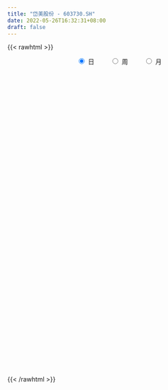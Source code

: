 ```yaml
---
title: "岱美股份 - 603730.SH"
date: 2022-05-26T16:32:31+08:00
draft: false
---
```

{{< rawhtml >}}
    <div style="text-align: center">
        <label style="padding: 1rem;"><input style="margin-right: .5rem" type="radio" name="period" value="D" checked onclick="period_change(this)">日</label>
        <label style="padding: 1rem;"><input style="margin-right: .5rem" type="radio" name="period" value="W" onclick="period_change(this)">周</label>
        <label style="padding: 1rem;"><input style="margin-right: .5rem" type="radio" name="period" value="M" onclick="period_change(this)">月</label>
    </div>
    <div id="chart" style="height: 700px;"></div> 
    <script type="text/javascript">
        const D_v = [20649.55,13741.0,15406.75,29782.07,16471.15,14856.71,14008.1,17636.53,13586.45,19665.13,19190.02,13694.12,17435.65,16746.1,29366.28,16039.18,13750.72,9875.68,13421.08,11580.15,14751.0,14922.79,9342.19,8389.12,6685.88,28615.04,12653.85,12761.39,11563.5,8890.41,11896.96,12922.62,16684.94,14729.56,13431.05,9626.86,18360.66,10859.62,8269.51,10851.94,10050.37,8032.38,11963.06,10557.48,10963.94,7274.11,7490.65,15919.87,18256.28,12719.63,12769.59,12099.06,11113.43,11848.21,13186.56,20905.8,13760.92,11383.64,15135.68,12249.92,6847.37,7517.14,12906.88,8547.52,5844.25,8314.05,8033.25,5727.46,8050.19,8302.81,4501.61,5670.72,8661.0,24787.62,65553.22,37348.78,37221.49,26299.04,18191.49,12608.05,14232.32,13732.29,26328.01,15663.54,18706.87,21011.32,17960.89,19487.2,12767.58,10042.27,8468.19,9345.07,11155.0,8212.51,11465.46,10552.28,16455.83,15929.39,15803.61,30673.69,58096.27,39262.91,33310.02,28343.5,26642.88,16735.25,13695.74,46359.4,28434.75,17539.33,17591.24,20718.99,51838.15,35841.94,21705.39,33507.42,33574.82,29564.5,22513.12,23931.05,42945.1,54973.22,109161.05,91854.38,89580.76,61945.66,69641.31,52893.36,36868.54,33260.3,33756.87,27633.72,22434.59,39911.58,35890.35,24861.06,26616.18,21252.04,42204.35,37219.56,42714.36,34355.47,35572.5,31342.37,36977.87,18422.71,21385.19,20701.18,23001.82,19370.95,31378.08,21104.67,21419.31,18932.62,17126.65,33752.91,19028.81,22627.49,23371.58,17239.96,13232.59,19823.38,10082.89,16031.43,15198.32,19367.8,16691.22,21757.24,58030.27,58152.44,26506.25,18585.21,15962.87,20978.26,12830.31,16085.25,12951.75,28286.9,41215.72,23053.38,14030.63,15187.0,9839.36,15527.84,8146.71,13147.02,9956.19,13634.55,10858.56,16204.94,10926.81,16096.53,12305.0,7040.45,12204.57,13731.65,16195.69,13577.88,23386.31,30117.31,26862.75,15674.0,22803.8,21781.75,15041.44,18128.0,13193.06,15838.62,14155.49,9007.62,12003.0,11097.25,10559.06,11534.0,9320.25,13823.91,14943.63,22162.63,22516.06,26207.62,34702.03,23942.87,17525.65,34115.74,53571.31,92444.35,49928.05,31286.63,25899.31,32092.63,46260.29,64565.77,45815.65,43084.62,67522.4,32891.01,21553.84,33054.11,43182.98,20045.98,25699.98,19190.13,29565.31,19727.95,25046.0,32765.0,37188.29,69367.32,30197.75,16227.64]
const D_histogram = [0.0,-0.0135101994,-0.0177355215,0.0361639637,0.0350144914,0.0368666375,0.0454287073,0.0661509429,0.0897542798,0.1462430226,0.1690141643,0.1945935323,0.1991270729,0.1965873348,0.1870975681,0.180980814,0.164761001,0.1477889454,0.1462145003,0.125322313,0.0854735876,0.0203211565,-0.0286041164,-0.0423924003,-0.0582269636,-0.1056519656,-0.1273925084,-0.157131567,-0.1682688294,-0.1814575565,-0.2229069208,-0.2430125424,-0.2200527029,-0.2282382122,-0.2198960087,-0.2317631582,-0.218132563,-0.2295811503,-0.2179730458,-0.1607545099,-0.1228918784,-0.1033331158,-0.1234782444,-0.1231373421,-0.1045879951,-0.0785508412,-0.0458154691,-0.0526130613,-0.0856274228,-0.1242136448,-0.1697299293,-0.1912898894,-0.1720175802,-0.150744978,-0.0951668358,0.0079347094,0.0939186833,0.1695576265,0.2075575116,0.1971646997,0.1929117812,0.1756978964,0.1591585547,0.1416317386,0.1145093204,0.0512627215,0.0011198477,-0.0337166088,-0.0468454415,-0.0315334649,-0.0144423872,0.0003480645,-0.0228174964,0.0667866792,0.1909526663,0.2251761527,0.2753848152,0.2838515729,0.2657026936,0.2375992191,0.2048262676,0.1614432773,0.0871511242,0.0405776004,-0.0009515097,-0.0786211672,-0.1478888355,-0.1530389147,-0.1512059107,-0.1287930898,-0.120527852,-0.1155450257,-0.0973011694,-0.0880727531,-0.1045615488,-0.1220268221,-0.1070016183,-0.0893865498,-0.0849077713,0.0268061436,0.1493996855,0.2107803414,0.2562611019,0.2894460452,0.264661645,0.229128094,0.173519619,0.2029364915,0.2166324432,0.1956505772,0.1523109503,0.0987972294,0.0255322664,-0.0595207986,-0.1129065968,-0.0693595671,-0.0303611285,0.0076402375,0.0245000273,0.038018031,0.0722587166,0.1424172211,0.2374676626,0.4179007933,0.5686869193,0.576818472,0.5084740089,0.4150413279,0.3462118385,0.284773219,0.1450230422,0.0231727008,-0.0587874073,-0.0755767255,-0.0842892386,-0.0809087637,-0.0935539765,-0.1306839078,-0.1470927571,-0.0995408227,-0.0581995735,0.0065705358,-0.0163023099,-0.0750029273,-0.1516352145,-0.23067669,-0.3027298946,-0.3493432631,-0.289341462,-0.2754058223,-0.1940817114,-0.138158269,-0.0982194755,-0.0867619384,-0.063564474,-0.1215100233,-0.1357406348,-0.1291743174,-0.205987363,-0.257174511,-0.2883921985,-0.2416201411,-0.223171633,-0.2165524586,-0.2248592222,-0.2530605002,-0.217009474,-0.2097283178,-0.1087023242,-0.1594599549,-0.2072400615,-0.2010372582,-0.2221309268,-0.2414906796,-0.2716000807,-0.2979534407,-0.2720287561,-0.2715121098,-0.2429329705,-0.2398289349,-0.2510319473,-0.249621255,-0.2072625417,-0.1531118789,-0.1119288907,-0.0782248549,-0.0297371834,-0.02614975,0.0180897023,0.0292891731,0.0708182805,0.1143409202,0.1265766307,0.1406085724,0.1208869423,0.0782148355,0.0136438397,-0.0593846043,-0.1267304486,-0.0577836439,-0.0032585245,-0.0008286361,-0.0452164056,-0.0437665016,0.0017535537,0.0214515618,0.033455966,0.0309981517,0.0322974235,0.0243226622,0.0160031436,0.0033999499,-0.0118734139,0.0198705761,0.0289588166,0.0328770984,0.0332746138,0.0026507543,-0.0279484444,-0.089411434,-0.1176538705,-0.1418327582,-0.1331559808,-0.108504507,-0.0282984757,-0.017605691,0.0006894387,-0.0046526569,-0.0104795754,-0.0718023974,-0.1287927889,-0.0840601258,-0.0453695167,0.0258998291,0.0959248622,0.1593659942,0.1760627732,0.2138768497,0.2656479773,0.2896625354,0.3281840931,0.3270822774,0.3476826425,0.3436371014,0.3356981954,0.3249700502,0.330822501,0.3019723537,0.2547481129,0.2100276527]
const D_fast = [0.0,-0.0168877493,-0.0255469517,0.0373935244,0.044997675,0.0560664804,0.0759857271,0.1132456984,0.1592876052,0.2523371037,0.3173617865,0.3915895376,0.4459048464,0.4925119419,0.5297965673,0.5689250167,0.593895454,0.6138706347,0.6488498147,0.6592882057,0.6408078772,0.5807357351,0.5246594332,0.5002730492,0.4698817449,0.3960437516,0.3424550817,0.2734331313,0.2202286616,0.1616755453,0.0644994508,-0.0163593064,-0.0484126426,-0.113657705,-0.1602895036,-0.2300974427,-0.2709999882,-0.339843863,-0.3827290201,-0.3656991116,-0.3585594498,-0.364833966,-0.4158486558,-0.446292089,-0.4538897408,-0.4474902972,-0.4262087924,-0.4461596499,-0.5005808671,-0.5702205003,-0.6581692671,-0.7275516995,-0.7512837854,-0.7676974277,-0.7359109945,-0.6308257719,-0.5213621272,-0.4033337773,-0.3134445143,-0.2745461514,-0.2305711245,-0.2038605352,-0.1806102382,-0.1627291197,-0.1612242078,-0.2116551263,-0.2615180382,-0.3047836469,-0.32962384,-0.3221952296,-0.3087147487,-0.2938372808,-0.3227072159,-0.2164063705,-0.0445022168,0.0460153078,0.165070174,0.2444998251,0.2927766192,0.3240729494,0.3425065648,0.3394843938,0.2869800217,0.250550898,0.2087839106,0.1114589613,0.0052190841,-0.0381907238,-0.0741591975,-0.083944649,-0.1058113743,-0.1297148043,-0.1357962404,-0.1485860123,-0.1912151953,-0.2391871741,-0.2509123748,-0.2556439438,-0.2723921081,-0.1539766573,0.0059668059,0.1200425472,0.2295885832,0.3351350378,0.3765160489,0.3982645213,0.3860359511,0.4661869465,0.534041009,0.5619717872,0.556709898,0.5278954844,0.461013588,0.3610803234,0.2794678759,0.3056750139,0.3370831703,0.3769945958,0.3999793924,0.4230019038,0.4753072685,0.5810700783,0.7354874355,1.0203957645,1.3133536204,1.465689791,1.5244638302,1.5347914811,1.5525149514,1.5622696366,1.4587752204,1.3427180541,1.2460610942,1.2103775946,1.1805927719,1.1637460559,1.127712349,1.0579114407,1.0047294021,1.0273961309,1.0541874866,1.1206002299,1.0936518068,1.0162004575,0.9016593667,0.7649487188,0.6172130405,0.4832638562,0.4709302918,0.416014476,0.4488181589,0.4702020341,0.4855859587,0.4753530112,0.4826593571,0.394336302,0.3461705318,0.3204432699,0.1921333836,0.0766526078,-0.0266631294,-0.0402961072,-0.0776405074,-0.1251594476,-0.1896810168,-0.2811474198,-0.2993487621,-0.3444996854,-0.2706492728,-0.3612718922,-0.4608620141,-0.5049185254,-0.5815449258,-0.6612773485,-0.7592867697,-0.8601284899,-0.9022109944,-0.9695723754,-1.0017264788,-1.0585796769,-1.1325406762,-1.1935352976,-1.2029922198,-1.1871195267,-1.1739187611,-1.159770939,-1.1187175634,-1.1216675675,-1.0729056896,-1.0543839256,-0.9951502481,-0.9230423783,-0.8791625101,-0.8299784253,-0.8194783198,-0.8425967178,-0.9037567537,-0.9916313487,-1.0906598052,-1.0361589115,-0.9824484231,-0.9802256938,-1.0359175647,-1.0454092861,-0.9994508424,-0.9743899438,-0.9540215481,-0.9487298245,-0.9393561968,-0.9412502926,-0.9455690252,-0.9573222315,-0.9755639488,-0.9388523148,-0.9225243701,-0.9103868137,-0.9016706449,-0.9316318158,-0.9692181256,-1.0530339737,-1.1106898778,-1.1703269551,-1.1949391728,-1.1974138258,-1.1242824134,-1.1179910514,-1.0995235621,-1.1060288219,-1.1144756343,-1.1937490556,-1.2829376443,-1.2592200128,-1.2318717827,-1.1541274796,-1.060121231,-0.9568386005,-0.8961261282,-0.8048428393,-0.6866597174,-0.5902295254,-0.4696619444,-0.3889931908,-0.2814721651,-0.1996084308,-0.1236227879,-0.0531084206,0.0354496555,0.0820925965,0.098555384,0.106341837]
const D_slow = [0.0,-0.0033775499,-0.0078114302,0.0012295607,0.0099831836,0.0191998429,0.0305570198,0.0470947555,0.0695333254,0.1060940811,0.1483476222,0.1969960052,0.2467777735,0.2959246072,0.3426989992,0.3879442027,0.4291344529,0.4660816893,0.5026353144,0.5339658926,0.5553342895,0.5604145787,0.5532635496,0.5426654495,0.5281087086,0.5016957172,0.4698475901,0.4305646983,0.388497491,0.3431331018,0.2874063716,0.226653236,0.1716400603,0.1145805072,0.0596065051,0.0016657155,-0.0528674252,-0.1102627128,-0.1647559743,-0.2049446017,-0.2356675713,-0.2615008503,-0.2923704114,-0.3231547469,-0.3493017457,-0.368939456,-0.3803933233,-0.3935465886,-0.4149534443,-0.4460068555,-0.4884393378,-0.5362618102,-0.5792662052,-0.6169524497,-0.6407441586,-0.6387604813,-0.6152808105,-0.5728914038,-0.5210020259,-0.471710851,-0.4234829057,-0.3795584316,-0.3397687929,-0.3043608583,-0.2757335282,-0.2629178478,-0.2626378859,-0.2710670381,-0.2827783985,-0.2906617647,-0.2942723615,-0.2941853454,-0.2998897195,-0.2831930497,-0.2354548831,-0.1791608449,-0.1103146411,-0.0393517479,0.0270739255,0.0864737303,0.1376802972,0.1780411165,0.1998288976,0.2099732977,0.2097354202,0.1900801285,0.1531079196,0.1148481909,0.0770467132,0.0448484408,0.0147164778,-0.0141697786,-0.038495071,-0.0605132593,-0.0866536465,-0.117160352,-0.1439107565,-0.166257394,-0.1874843368,-0.1807828009,-0.1434328795,-0.0907377942,-0.0266725187,0.0456889926,0.1118544038,0.1691364273,0.2125163321,0.263250455,0.3174085658,0.3663212101,0.4043989476,0.429098255,0.4354813216,0.420601122,0.3923744728,0.375034581,0.3674442989,0.3693543582,0.3754793651,0.3849838728,0.403048552,0.4386528572,0.4980197729,0.6024949712,0.744666701,0.888871319,1.0159898213,1.1197501532,1.2063031129,1.2774964176,1.3137521782,1.3195453534,1.3048485015,1.2859543201,1.2648820105,1.2446548196,1.2212663255,1.1885953485,1.1518221592,1.1269369536,1.1123870602,1.1140296941,1.1099541167,1.0912033848,1.0532945812,0.9956254087,0.9199429351,0.8326071193,0.7602717538,0.6914202982,0.6428998704,0.6083603031,0.5838054342,0.5621149496,0.5462238311,0.5158463253,0.4819111666,0.4496175873,0.3981207465,0.3338271188,0.2617290692,0.2013240339,0.1455311256,0.091393011,0.0351782054,-0.0280869196,-0.0823392881,-0.1347713676,-0.1619469486,-0.2018119373,-0.2536219527,-0.3038812672,-0.3594139989,-0.4197866689,-0.487686689,-0.5621750492,-0.6301822382,-0.6980602657,-0.7587935083,-0.818750742,-0.8815087289,-0.9439140426,-0.995729678,-1.0340076478,-1.0619898704,-1.0815460842,-1.08898038,-1.0955178175,-1.0909953919,-1.0836730987,-1.0659685286,-1.0373832985,-1.0057391408,-0.9705869977,-0.9403652621,-0.9208115533,-0.9174005933,-0.9322467444,-0.9639293566,-0.9783752675,-0.9791898987,-0.9793970577,-0.9907011591,-1.0016427845,-1.0012043961,-0.9958415056,-0.9874775141,-0.9797279762,-0.9716536203,-0.9655729548,-0.9615721689,-0.9607221814,-0.9636905349,-0.9587228908,-0.9514831867,-0.9432639121,-0.9349452586,-0.9342825701,-0.9412696812,-0.9636225397,-0.9930360073,-1.0284941969,-1.0617831921,-1.0889093188,-1.0959839377,-1.1003853605,-1.1002130008,-1.101376165,-1.1039960589,-1.1219466582,-1.1541448554,-1.1751598869,-1.1865022661,-1.1800273088,-1.1560460932,-1.1162045947,-1.0721889014,-1.018719689,-0.9523076947,-0.8798920608,-0.7978460375,-0.7160754682,-0.6291548076,-0.5432455322,-0.4593209833,-0.3780784708,-0.2953728455,-0.2198797571,-0.1561927289,-0.1036858157]
const D_data = [['2021-05-17', 17.117, 17.6109, 17.0542, 17.9167],['2021-05-18', 17.6894, 17.3992, 17.1797, 17.6894],['2021-05-19', 17.2973, 17.4541, 17.2581, 17.9089],['2021-05-20', 17.4384, 18.3245, 17.2973, 18.4499],['2021-05-21', 18.301, 17.807, 17.7678, 18.5597],['2021-05-24', 17.8775, 17.8775, 17.5639, 17.9638],['2021-05-25', 17.7834, 18.0265, 17.7442, 18.1441],['2021-05-26', 18.0265, 18.3088, 17.9167, 18.4891],['2021-05-27', 18.3794, 18.5362, 18.1206, 18.7087],['2021-05-28', 18.5675, 19.2732, 18.5675, 19.3124],['2021-05-31', 19.2889, 19.2105, 19.0302, 19.5242],['2021-06-01', 19.3046, 19.5477, 19.2419, 19.7594],['2021-06-02', 19.5163, 19.5555, 19.2105, 19.8143],['2021-06-03', 19.54, 19.67, 19.42, 20.31],['2021-06-04', 19.5, 19.75, 19.16, 19.99],['2021-06-07', 19.83, 19.95, 19.48, 20.08],['2021-06-08', 19.95, 19.96, 19.52, 20.38],['2021-06-09', 19.97, 20.05, 19.8, 20.1],['2021-06-10', 20.1, 20.38, 19.9, 20.45],['2021-06-11', 20.64, 20.26, 20.21, 20.64],['2021-06-15', 20.26, 20.02, 19.82, 20.44],['2021-06-16', 20.0, 19.54, 19.36, 20.05],['2021-06-17', 19.54, 19.51, 19.3, 19.64],['2021-06-18', 19.55, 19.83, 19.32, 19.89],['2021-06-21', 19.65, 19.76, 19.61, 19.99],['2021-06-22', 19.63, 19.2, 18.91, 20.08],['2021-06-23', 19.51, 19.31, 18.96, 19.56],['2021-06-24', 19.59, 19.02, 19.0, 19.7],['2021-06-25', 18.98, 19.07, 18.66, 19.15],['2021-06-28', 18.8, 18.89, 18.7, 19.1],['2021-06-29', 19.13, 18.27, 18.2, 19.13],['2021-06-30', 18.35, 18.22, 17.71, 18.35],['2021-07-01', 18.5, 18.61, 17.9, 18.93],['2021-07-02', 18.61, 18.1, 18.1, 18.64],['2021-07-05', 18.68, 18.14, 17.7, 18.68],['2021-07-06', 17.96, 17.7, 17.6, 18.1],['2021-07-07', 17.58, 17.84, 17.44, 18.0],['2021-07-08', 17.55, 17.34, 17.31, 17.85],['2021-07-09', 17.34, 17.43, 16.91, 17.61],['2021-07-12', 17.47, 18.01, 17.47, 18.08],['2021-07-13', 18.0, 17.88, 17.54, 18.0],['2021-07-14', 17.88, 17.68, 17.65, 18.05],['2021-07-15', 17.79, 17.05, 16.9, 17.79],['2021-07-16', 17.0, 17.11, 17.0, 17.51],['2021-07-19', 17.09, 17.25, 17.01, 17.34],['2021-07-20', 17.35, 17.34, 17.08, 17.6],['2021-07-21', 17.78, 17.48, 17.21, 17.78],['2021-07-22', 17.5, 16.96, 16.81, 17.5],['2021-07-23', 16.96, 16.41, 16.25, 17.09],['2021-07-26', 16.1, 16.0, 15.68, 16.32],['2021-07-27', 16.0, 15.5, 15.5, 16.26],['2021-07-28', 15.5, 15.4, 14.9, 15.69],['2021-07-29', 15.5, 15.68, 15.5, 15.9],['2021-07-30', 15.52, 15.6, 15.22, 15.67],['2021-08-02', 15.6, 16.05, 15.6, 16.19],['2021-08-03', 16.28, 16.95, 16.15, 17.26],['2021-08-04', 16.96, 17.2, 16.72, 17.25],['2021-08-05', 17.15, 17.53, 16.85, 17.6],['2021-08-06', 17.59, 17.44, 17.21, 17.78],['2021-08-09', 17.44, 17.0, 16.9, 17.48],['2021-08-10', 16.92, 17.13, 16.76, 17.3],['2021-08-11', 17.29, 17.0, 16.9, 17.31],['2021-08-12', 17.1, 17.0, 16.75, 17.18],['2021-08-13', 17.0, 16.97, 16.72, 17.14],['2021-08-16', 16.99, 16.79, 16.74, 17.15],['2021-08-17', 16.87, 16.12, 16.03, 16.89],['2021-08-18', 16.5, 15.96, 15.86, 16.5],['2021-08-19', 15.89, 15.87, 15.78, 16.2],['2021-08-20', 15.96, 15.94, 15.61, 16.18],['2021-08-23', 15.99, 16.23, 15.98, 16.49],['2021-08-24', 16.25, 16.28, 16.18, 16.53],['2021-08-25', 16.28, 16.29, 16.06, 16.4],['2021-08-26', 16.42, 15.74, 15.68, 16.42],['2021-08-27', 15.7, 17.31, 15.7, 17.31],['2021-08-30', 17.31, 18.39, 16.88, 18.77],['2021-08-31', 18.18, 17.83, 17.61, 18.24],['2021-09-01', 17.88, 18.44, 17.4, 18.55],['2021-09-02', 18.62, 18.29, 18.03, 18.63],['2021-09-03', 18.3, 18.15, 17.58, 18.3],['2021-09-06', 18.15, 18.11, 17.82, 18.36],['2021-09-07', 18.24, 18.08, 17.86, 18.26],['2021-09-08', 18.08, 17.91, 17.78, 18.08],['2021-09-09', 17.9, 17.33, 17.11, 17.97],['2021-09-10', 17.33, 17.43, 17.13, 17.48],['2021-09-13', 17.43, 17.3, 16.89, 17.5],['2021-09-14', 17.4, 16.52, 16.52, 17.4],['2021-09-15', 16.52, 16.16, 16.1, 16.66],['2021-09-16', 16.24, 16.66, 16.13, 16.96],['2021-09-17', 16.66, 16.63, 16.21, 16.85],['2021-09-22', 16.62, 16.85, 16.25, 16.9],['2021-09-23', 16.74, 16.66, 16.55, 16.89],['2021-09-24', 16.7, 16.56, 16.54, 17.07],['2021-09-27', 16.6, 16.7, 16.42, 16.94],['2021-09-28', 16.7, 16.58, 16.45, 16.84],['2021-09-29', 16.52, 16.15, 16.09, 16.58],['2021-09-30', 16.15, 15.94, 15.81, 16.32],['2021-10-08', 16.08, 16.23, 15.95, 16.38],['2021-10-11', 16.1, 16.25, 16.1, 16.68],['2021-10-12', 16.19, 16.05, 15.9, 16.5],['2021-10-13', 16.32, 17.66, 16.0, 17.66],['2021-10-14', 18.0, 18.48, 17.68, 18.78],['2021-10-15', 18.3, 18.34, 17.74, 18.75],['2021-10-18', 18.34, 18.61, 18.3, 18.85],['2021-10-19', 18.77, 18.89, 18.35, 18.93],['2021-10-20', 18.69, 18.42, 18.18, 18.78],['2021-10-21', 18.69, 18.34, 18.11, 18.69],['2021-10-22', 18.25, 18.03, 17.93, 18.59],['2021-10-25', 18.23, 19.21, 17.95, 19.36],['2021-10-26', 19.4, 19.34, 18.82, 19.92],['2021-10-27', 19.43, 19.1, 18.76, 19.44],['2021-10-28', 18.88, 18.84, 18.59, 19.15],['2021-10-29', 18.73, 18.61, 18.33, 18.94],['2021-11-01', 18.28, 18.13, 17.84, 18.98],['2021-11-02', 17.96, 17.6, 17.4, 18.58],['2021-11-03', 17.5, 17.61, 17.15, 17.99],['2021-11-04', 17.7, 18.78, 17.62, 18.78],['2021-11-05', 18.86, 18.96, 18.51, 19.36],['2021-11-08', 19.15, 19.2, 18.58, 19.41],['2021-11-09', 19.26, 19.15, 18.76, 19.44],['2021-11-10', 19.0, 19.27, 18.81, 19.4],['2021-11-11', 19.5, 19.76, 19.0, 20.24],['2021-11-12', 19.7, 20.64, 19.41, 21.1],['2021-11-15', 22.7, 21.62, 21.01, 22.7],['2021-11-16', 21.45, 23.78, 20.41, 23.78],['2021-11-17', 25.0, 24.8, 23.83, 26.16],['2021-11-18', 23.86, 24.02, 23.08, 24.34],['2021-11-19', 23.5, 23.47, 22.48, 23.93],['2021-11-22', 23.13, 23.24, 22.49, 23.83],['2021-11-23', 23.01, 23.58, 22.88, 23.59],['2021-11-24', 23.39, 23.75, 23.05, 24.07],['2021-11-25', 23.85, 22.58, 22.15, 23.85],['2021-11-26', 22.3, 22.35, 21.67, 22.8],['2021-11-29', 21.47, 22.47, 21.47, 22.49],['2021-11-30', 22.7, 23.15, 22.53, 24.02],['2021-12-01', 23.15, 23.3, 22.3, 24.1],['2021-12-02', 23.1, 23.55, 23.01, 23.86],['2021-12-03', 23.24, 23.43, 22.75, 23.73],['2021-12-06', 23.4, 23.07, 22.82, 23.86],['2021-12-07', 23.07, 23.24, 22.5, 24.19],['2021-12-08', 22.8, 24.19, 22.76, 24.19],['2021-12-09', 24.24, 24.45, 23.39, 24.8],['2021-12-10', 24.26, 25.17, 23.96, 25.3],['2021-12-13', 24.85, 24.34, 24.34, 25.7],['2021-12-14', 24.34, 23.79, 23.31, 24.6],['2021-12-15', 23.68, 23.26, 22.77, 23.79],['2021-12-16', 23.26, 22.8, 22.6, 23.43],['2021-12-17', 22.8, 22.4, 22.0, 22.8],['2021-12-20', 22.13, 22.26, 22.05, 22.72],['2021-12-21', 22.26, 23.49, 22.06, 23.53],['2021-12-22', 23.48, 22.99, 22.83, 23.5],['2021-12-23', 23.15, 24.0, 22.83, 24.21],['2021-12-24', 24.2, 24.01, 23.62, 24.55],['2021-12-27', 23.32, 24.06, 23.27, 24.28],['2021-12-28', 24.07, 23.85, 23.5, 24.57],['2021-12-29', 23.82, 24.11, 23.4, 24.59],['2021-12-30', 24.12, 23.0, 22.61, 24.16],['2021-12-31', 22.98, 23.32, 22.52, 23.44],['2022-01-04', 23.06, 23.52, 22.94, 24.43],['2022-01-05', 23.28, 22.21, 21.93, 23.76],['2022-01-06', 22.0, 22.05, 21.68, 22.5],['2022-01-07', 22.22, 21.9, 21.77, 22.35],['2022-01-10', 21.9, 22.74, 21.61, 22.96],['2022-01-11', 22.83, 22.4, 22.22, 23.05],['2022-01-12', 22.32, 22.16, 21.7, 22.9],['2022-01-13', 22.16, 21.8, 21.73, 22.59],['2022-01-14', 21.59, 21.26, 21.2, 22.0],['2022-01-17', 21.16, 21.89, 21.06, 22.18],['2022-01-18', 22.67, 21.46, 21.35, 22.67],['2022-01-19', 21.71, 22.78, 21.3, 23.61],['2022-01-20', 22.4, 20.88, 20.5, 22.4],['2022-01-21', 19.63, 20.47, 19.21, 21.13],['2022-01-24', 20.59, 20.83, 20.19, 21.21],['2022-01-25', 20.49, 20.23, 20.03, 21.1],['2022-01-26', 19.83, 19.9, 19.7, 20.53],['2022-01-27', 20.0, 19.36, 19.1, 20.1],['2022-01-28', 19.36, 18.95, 18.75, 19.53],['2022-02-07', 19.64, 19.29, 19.05, 19.74],['2022-02-08', 19.37, 18.73, 18.5, 19.5],['2022-02-09', 18.79, 18.85, 18.31, 19.1],['2022-02-10', 18.8, 18.31, 18.18, 18.94],['2022-02-11', 18.31, 17.79, 17.71, 18.31],['2022-02-14', 17.66, 17.59, 17.31, 18.02],['2022-02-15', 17.63, 17.9, 17.59, 18.1],['2022-02-16', 17.91, 18.02, 17.8, 18.35],['2022-02-17', 18.23, 17.86, 17.77, 18.24],['2022-02-18', 17.77, 17.74, 17.61, 18.03],['2022-02-21', 17.73, 17.95, 17.47, 17.96],['2022-02-22', 17.83, 17.35, 17.31, 17.84],['2022-02-23', 17.35, 17.83, 17.35, 17.9],['2022-02-24', 17.81, 17.43, 17.16, 18.2],['2022-02-25', 17.49, 17.84, 17.43, 17.93],['2022-02-28', 17.84, 18.02, 17.32, 18.03],['2022-03-01', 18.19, 17.73, 17.67, 18.7],['2022-03-02', 17.64, 17.79, 17.46, 17.87],['2022-03-03', 17.67, 17.32, 17.31, 17.79],['2022-03-04', 17.2, 16.81, 16.76, 17.34],['2022-03-07', 16.78, 16.15, 16.06, 16.84],['2022-03-08', 16.14, 15.52, 15.47, 16.49],['2022-03-09', 15.83, 15.0, 14.44, 15.83],['2022-03-10', 15.68, 16.5, 15.3, 16.5],['2022-03-11', 16.3, 16.49, 15.91, 16.63],['2022-03-14', 16.41, 15.85, 15.85, 16.5],['2022-03-15', 15.85, 14.99, 14.95, 15.86],['2022-03-16', 15.29, 15.27, 14.4, 15.41],['2022-03-17', 15.7, 15.79, 15.33, 16.08],['2022-03-18', 15.73, 15.51, 15.33, 15.87],['2022-03-21', 15.51, 15.38, 15.01, 15.61],['2022-03-22', 15.4, 15.11, 14.83, 15.46],['2022-03-23', 15.17, 15.04, 14.85, 15.38],['2022-03-24', 15.04, 14.79, 14.71, 15.04],['2022-03-25', 14.88, 14.62, 14.62, 15.2],['2022-03-28', 14.54, 14.38, 14.23, 14.58],['2022-03-29', 14.6, 14.13, 14.07, 14.8],['2022-03-30', 14.35, 14.63, 14.19, 14.69],['2022-03-31', 14.68, 14.34, 14.26, 14.68],['2022-04-01', 14.19, 14.2, 14.11, 15.0],['2022-04-06', 14.1, 14.06, 14.0, 14.28],['2022-04-07', 14.05, 13.47, 13.46, 14.05],['2022-04-08', 13.4, 13.16, 12.98, 13.49],['2022-04-11', 13.14, 12.34, 12.23, 13.14],['2022-04-12', 12.38, 12.29, 12.2, 12.85],['2022-04-13', 12.31, 11.95, 11.78, 12.31],['2022-04-14', 12.04, 12.06, 11.96, 12.32],['2022-04-15', 12.06, 12.1, 11.55, 12.38],['2022-04-18', 12.39, 12.87, 11.91, 12.96],['2022-04-19', 12.85, 12.07, 11.83, 13.33],['2022-04-20', 11.9, 12.08, 11.8, 12.45],['2022-04-21', 12.1, 11.66, 11.65, 12.39],['2022-04-22', 11.64, 11.46, 11.37, 11.69],['2022-04-25', 11.0, 10.39, 10.36, 11.28],['2022-04-26', 10.32, 9.88, 9.84, 10.49],['2022-04-27', 9.69, 10.87, 9.44, 10.87],['2022-04-28', 11.01, 10.8, 10.38, 11.09],['2022-04-29', 10.84, 11.33, 10.74, 11.63],['2022-05-05', 11.5, 11.58, 11.35, 12.03],['2022-05-06', 11.35, 11.8, 11.17, 11.9],['2022-05-09', 11.65, 11.41, 11.33, 11.68],['2022-05-10', 11.28, 11.83, 11.11, 12.01],['2022-05-11', 11.91, 12.3, 11.75, 12.78],['2022-05-12', 12.3, 12.25, 12.1, 12.39],['2022-05-13', 12.38, 12.73, 12.19, 12.73],['2022-05-16', 12.79, 12.49, 12.41, 12.87],['2022-05-17', 12.45, 12.99, 12.4, 13.07],['2022-05-18', 12.91, 12.92, 12.77, 13.14],['2022-05-19', 12.81, 13.04, 12.58, 13.28],['2022-05-20', 13.04, 13.16, 12.6, 13.22],['2022-05-23', 13.29, 13.57, 12.9, 13.75],['2022-05-24', 13.58, 13.29, 13.24, 14.47],['2022-05-25', 13.13, 13.05, 12.63, 13.27],['2022-05-26', 12.83, 13.0, 12.69, 13.1]]
const W_v = [386.0,716258.74,388574.38,285821.84,471252.28,569843.9299999999,273712.17,241065.85,184281.35,163373.6,153388.59,132681.17,103148.05,406497.1,224854.15,194024.31,100567.52,68258.35,88494.26,56791.99,74034.66,86715.24,41822.43,60017.4,52294.5,57349.88,14005.15,127771.99,61879.31,72685.97,61760.5,42054.67,26088.29,71006.58,39729.07,51454.5,27513.61,30795.84,82498.84,82078.2,58282.62,31190.98,29313.65,70291.2,33804.63,28622.07,66972.52,25632.75,36178.74,32165.95,56380.77,22545.89,37083.49,31547.41,16194.73,27658.82,51746.41,23822.16,45131.69,42304.6,72367.89,103532.2,55701.75,73581.99,115229.12,63232.12,64330.73,53625.22,32895.36,27320.8,11840.02,25765.97,18323.49,14998.91,40989.28,45171.95,45759.91,43519.07,124551.97,103280.57,90882.14,80618.44,46035.13,68713.24,33905.19,27929.69,16851.08,50972.1,32641.3,19346.47,27783.91,18271.52,43291.6,24690.86,22864.78,22497.1,19696.95,16923.05,19258.16,20182.42,21400.73,21003.61,15722.95,43074.72,69314.73,30341.05,28562.41,26054.48,7191.0,31876.54,58289.04,73864.34,48977.86,59631.19,60266.44,47572.77,28270.8,65319.95,83041.13,154568.5,137489.28,97367.71,202681.76,103761.22,94127.72,201730.85,192147.16,111978.63,166668.12,114435.07,103823.59,105204.23,99135.36,117747.82,91099.23,127384.2,91328.06,107210.94,105727.31,95078.32,78559.91,59684.05,124520.21,155188.19,105147.12,55668.28,116057.91,147447.49,107539.46,128108.07,99518.36,159265.86,128841.3,229188.99,136898.97,265217.95,186471.32,161699.71,166882.07,56772.56,26180.81,113286.29,104113.16,128572.23,199142.49,219077.65,149629.09,133533.31,136277.68,60861.45,77334.98,68297.03,78690.56,122816.24,112137.97,131162.35,85306.08,118594.51,59698.95,33219.66,82930.63,81816.93,105524.96,67167.37,76874.25,79876.17,42703.89,162952.9,133692.99,131201.23,43105.77,115002.01,96050.52,79752.92,96432.17,64666.81,47405.1,72279.66,65124.49,60547.7,51455.23,59904.85,60549.92,74372.6,48068.83,35969.2,51923.76,184614.02,82564.21,89933.86,27855.53,41385.25,16455.83,159765.87,118727.39,130643.71,176467.72,173926.99,422183.16,184412.79,149713.76,177745.78,143700.64,115556.7,110260.3,76471.62,80503.82,181137.42,84441.9,119538.38,61847.93,61581.05,61378.2,110139.94,93428.99,64197.79,56334.47,59622.32,136493.91,253129.65,231818.96,100413.41,143536.89,126294.39,152981.0]
const W_histogram = [0.0,0.1413816524,0.12342882,0.0975719487,0.174916275,0.2228153445,0.1900107339,0.1465189059,0.1571909715,0.098454085,0.0933263893,0.0207241365,-0.0079395989,0.0235491393,0.0282010458,-0.0598743949,-0.0907008577,-0.1309450335,-0.2051249586,-0.2971954087,-0.2954900835,-0.2563515826,-0.236776183,-0.2201402952,-0.2076699935,-0.2081443826,-0.1982300188,-0.1331090301,-0.0616911794,-0.0400075336,-0.1303968738,-0.1220291075,-0.1357090339,-0.0806864376,-0.0998492306,-0.1502698893,-0.1358654038,-0.1178491193,-0.0826159246,0.005975453,-0.0106513503,-0.0155200496,-0.0795582562,-0.1937753287,-0.2422401966,-0.2916149483,-0.2295872699,-0.2184937934,-0.1945254717,-0.2291348447,-0.2708537688,-0.3212125506,-0.2735293867,-0.2550483843,-0.2356470606,-0.1995179763,-0.1925830044,-0.1726130519,-0.2345733015,-0.2865778737,-0.2478316897,-0.1423688619,-0.0834158897,0.0306028084,0.1318562455,0.2095255639,0.2961221701,0.3169336138,0.3389245072,0.3444322863,0.3378713073,0.3246471321,0.2945703757,0.277772104,0.2668892088,0.2879346235,0.3225802797,0.3562172434,0.5509006847,0.5920077421,0.5948593564,0.560262097,0.5446256003,0.4938967356,0.4200450582,0.330632287,0.3025614203,0.1843747525,0.0650222119,-0.0851946679,-0.1888308305,-0.2540830392,-0.2999181057,-0.2725947932,-0.2146063803,-0.1579705019,-0.1245173054,-0.1074026701,-0.0831590052,-0.0946294421,-0.1640566391,-0.1767007634,-0.1452157468,-0.0479388802,0.0763951479,0.1538729748,0.1686733808,0.1522054713,0.1577988033,0.1585447186,0.1884946446,0.204825334,0.2272831546,0.2148207427,0.1891351987,0.1244490189,0.1016749946,0.0377904753,-0.0343224944,0.0639861812,0.1206567185,0.2289106924,0.3826810037,0.441455975,0.4202842824,0.4589793296,0.5304319563,0.4981035961,0.2832942724,0.1894902029,0.0083791208,-0.2601435913,-0.4664341262,-0.5708384728,-0.6137917875,-0.590774158,-0.5432683726,-0.4184163123,-0.3210672843,-0.2721888986,-0.286239836,-0.2934553376,-0.1994533879,-0.0104392271,0.114672191,0.1905303006,0.2192045319,0.2815875303,0.203078254,0.1582374895,0.1585895246,0.1896126335,0.1765491351,0.1977386154,0.2078075771,0.2884644902,0.3459376156,0.4941618268,0.4566830862,0.4153247244,0.4473079506,0.3229169651,0.1793505208,0.0528995786,-0.0928447309,-0.0146499226,0.0497215847,0.1159554874,0.1831175347,0.1978921067,0.0965361647,-0.0454945143,-0.1419205266,-0.2809398105,-0.2735995874,-0.2623600165,-0.3997814813,-0.5331954469,-0.5528102581,-0.5693601841,-0.6228585959,-0.6207333301,-0.6560034752,-0.6473144661,-0.5765230419,-0.5007299438,-0.4561597539,-0.4734909985,-0.4545683054,-0.3628452039,-0.3130363446,-0.2573749134,-0.166342498,0.0000048293,0.1416966748,0.2623030125,0.3027845331,0.2691733263,0.1768689785,0.0713578324,-0.014726467,-0.1083388617,-0.2085354211,-0.1380142347,-0.1112915506,-0.1489060025,-0.0713721328,0.04060933,0.0686635112,0.0373811405,0.0170493376,-0.0304916088,-0.0344509737,0.1053399777,0.1732239323,0.2488822936,0.3102020505,0.4434906444,0.6872802114,0.7339035729,0.7932290485,0.8977177524,0.7351726782,0.6916226468,0.5765823928,0.37486301,0.1783126811,-0.0146733522,-0.2418621584,-0.4550533756,-0.5764205738,-0.622985558,-0.6909190004,-0.7217993094,-0.7683111671,-0.8146876219,-0.8266969384,-0.8542187924,-0.889350279,-0.8985792574,-0.8564941948,-0.744209932,-0.5627599669,-0.3780963746,-0.2378895772]
const W_fast = [0.0,0.1767270655,0.1896314381,0.188167554,0.3092409491,0.4128438546,0.4275419275,0.420679826,0.4706496344,0.4365262692,0.4547301708,0.3873089522,0.356660317,0.39403634,0.405738508,0.3026944686,0.2491927914,0.1762123571,0.0507511924,-0.1156181099,-0.1877853055,-0.2127347003,-0.2523533464,-0.2907525324,-0.3301997291,-0.3827102139,-0.4223533548,-0.3905096235,-0.3345145677,-0.3228328053,-0.445821364,-0.4679608745,-0.5155680594,-0.4807170725,-0.5248421731,-0.6128303041,-0.6323921696,-0.6438381649,-0.6292589514,-0.5391737106,-0.5584633514,-0.5672120631,-0.6511398337,-0.8138007385,-0.9228256555,-1.0451041442,-1.0404732833,-1.0840032552,-1.1086663014,-1.2005593855,-1.3099917519,-1.4406536713,-1.4613528542,-1.5066339478,-1.5461443892,-1.5598947991,-1.6011055783,-1.6242888887,-1.7448924637,-1.8685415044,-1.8917532427,-1.8218826304,-1.7837836306,-1.6621142305,-1.527896732,-1.3978460226,-1.2372188739,-1.1371740267,-1.0304520065,-0.9388361558,-0.8609293081,-0.7929917002,-0.7494258627,-0.6967811084,-0.6409417013,-0.5479126309,-0.4326219046,-0.3099306302,0.0224779823,0.2115869753,0.3631534287,0.4686216936,0.5891415969,0.6618869161,0.6930465033,0.6862918038,0.7338612921,0.6617683124,0.5586713248,0.3871557781,0.2363119078,0.1075389393,-0.0132756536,-0.0541010394,-0.0497642216,-0.0326209687,-0.0302970985,-0.0400331307,-0.0365792171,-0.0717070145,-0.1821483713,-0.2389676865,-0.2437866066,-0.1584944601,-0.0150616449,0.1008844256,0.1578531769,0.1794366352,0.224479668,0.264861763,0.3419353501,0.4094723731,0.4887509822,0.529993756,0.5515920117,0.5180180866,0.5206628109,0.4662259105,0.3855323172,0.4998375382,0.586672255,0.7521539021,1.0015944643,1.1707334294,1.2546328074,1.4080726869,1.6121333027,1.7043308415,1.560345086,1.5139135671,1.3348972652,1.0013386554,0.6784395889,0.4313256241,0.2349243625,0.1102484526,0.0219371447,0.042185127,0.0592673339,0.040098495,-0.0455124015,-0.1260917375,-0.0819531347,0.1044512193,0.2582306852,0.3817213699,0.4651967341,0.5979766151,0.5702369023,0.5649555102,0.6049549265,0.6833811937,0.7144549792,0.7850791133,0.8470999693,0.9998730049,1.1438305342,1.4155952021,1.492287233,1.5547600523,1.6985702662,1.654908522,1.5561797079,1.4429536602,1.2739981681,1.3485304957,1.4253323992,1.5205551737,1.6334966047,1.6977442034,1.6205223025,1.467117995,1.335211851,1.1259576145,1.0648979408,1.0105475076,0.7731806724,0.5064678451,0.3486504694,0.1897604973,-0.0194525634,-0.1725106302,-0.371781644,-0.5249212515,-0.5982605878,-0.6476499757,-0.7171197243,-0.8528237185,-0.9475431018,-0.9465313012,-0.9749815281,-0.9836638252,-0.9342170343,-0.7678684997,-0.5907524855,-0.4045703947,-0.2883927407,-0.2547106159,-0.3027977191,-0.3904694072,-0.4802353233,-0.6009324335,-0.7532628481,-0.7172452204,-0.718345424,-0.7931863764,-0.73349554,-0.6113617446,-0.5661416856,-0.5880787712,-0.6041482397,-0.6593120883,-0.6718841967,-0.5057582508,-0.3945683132,-0.2566893784,-0.117819109,0.1263421461,0.5419517659,0.7720510206,1.0296837584,1.3586019004,1.3798499957,1.509205626,1.5383109702,1.4303073399,1.2783351813,1.08168081,0.7940264642,0.4670719031,0.2015995615,-0.0007118123,-0.2413750047,-0.4527051412,-0.6912947906,-0.9413431509,-1.160026702,-1.4011032541,-1.6585723104,-1.8924461032,-2.0644845893,-2.1382528095,-2.0974928361,-2.0073533374,-1.9266189343]
const W_slow = [0.0,0.0353454131,0.0662026181,0.0905956053,0.134324674,0.1900285101,0.2375311936,0.2741609201,0.313458663,0.3380721842,0.3614037815,0.3665848156,0.3645999159,0.3704872007,0.3775374622,0.3625688635,0.3398936491,0.3071573907,0.255876151,0.1815772988,0.107704778,0.0436168823,-0.0155771634,-0.0706122372,-0.1225297356,-0.1745658313,-0.224123336,-0.2574005935,-0.2728233883,-0.2828252717,-0.3154244902,-0.345931767,-0.3798590255,-0.4000306349,-0.4249929425,-0.4625604149,-0.4965267658,-0.5259890456,-0.5466430268,-0.5451491635,-0.5478120011,-0.5516920135,-0.5715815776,-0.6200254097,-0.6805854589,-0.753489196,-0.8108860134,-0.8655094618,-0.9141408297,-0.9714245409,-1.0391379831,-1.1194411207,-1.1878234674,-1.2515855635,-1.3104973286,-1.3603768227,-1.4085225738,-1.4516758368,-1.5103191622,-1.5819636306,-1.643921553,-1.6795137685,-1.7003677409,-1.6927170388,-1.6597529775,-1.6073715865,-1.533341044,-1.4541076405,-1.3693765137,-1.2832684421,-1.1988006153,-1.1176388323,-1.0439962384,-0.9745532124,-0.9078309102,-0.8358472543,-0.7552021844,-0.6661478735,-0.5284227024,-0.3804207668,-0.2317059277,-0.0916404035,0.0445159966,0.1679901805,0.2730014451,0.3556595168,0.4312998719,0.47739356,0.4936491129,0.472350446,0.4251427383,0.3616219785,0.2866424521,0.2184937538,0.1648421587,0.1253495332,0.0942202069,0.0673695394,0.0465797881,0.0229224276,-0.0180917322,-0.0622669231,-0.0985708598,-0.1105555798,-0.0914567929,-0.0529885492,-0.010820204,0.0272311639,0.0666808647,0.1063170444,0.1534407055,0.204647039,0.2614678277,0.3151730133,0.362456813,0.3935690677,0.4189878164,0.4284354352,0.4198548116,0.4358513569,0.4660155365,0.5232432096,0.6189134606,0.7292774543,0.8343485249,0.9490933573,1.0817013464,1.2062272454,1.2770508135,1.3244233642,1.3265181444,1.2614822466,1.1448737151,1.0021640969,0.84871615,0.7010226105,0.5652055174,0.4606014393,0.3803346182,0.3122873936,0.2407274346,0.1673636002,0.1175002532,0.1148904464,0.1435584942,0.1911910693,0.2459922023,0.3163890848,0.3671586483,0.4067180207,0.4463654019,0.4937685602,0.537905844,0.5873404979,0.6392923921,0.7114085147,0.7978929186,0.9214333753,1.0356041468,1.1394353279,1.2512623156,1.3319915569,1.3768291871,1.3900540817,1.366842899,1.3631804183,1.3756108145,1.4045996863,1.45037907,1.4998520967,1.5239861379,1.5126125093,1.4771323776,1.406897425,1.3384975282,1.272907524,1.1729621537,1.039663292,0.9014607275,0.7591206814,0.6034060325,0.4482226999,0.2842218311,0.1223932146,-0.0217375459,-0.1469200318,-0.2609599703,-0.37933272,-0.4929747963,-0.5836860973,-0.6619451834,-0.7262889118,-0.7678745363,-0.767873329,-0.7324491603,-0.6668734071,-0.5911772739,-0.5238839423,-0.4796666976,-0.4618272395,-0.4655088563,-0.4925935717,-0.544727427,-0.5792309857,-0.6070538733,-0.644280374,-0.6621234072,-0.6519710747,-0.6348051968,-0.6254599117,-0.6211975773,-0.6288204795,-0.637433223,-0.6110982285,-0.5677922455,-0.5055716721,-0.4280211594,-0.3171484983,-0.1453284455,0.0381474477,0.2364547099,0.460884148,0.6446773175,0.8175829792,0.9617285774,1.0554443299,1.1000225002,1.0963541621,1.0358886226,0.9221252787,0.7780201352,0.6222737457,0.4495439956,0.2690941683,0.0770163765,-0.126655529,-0.3333297636,-0.5468844617,-0.7692220314,-0.9938668458,-1.2079903945,-1.3940428775,-1.5347328692,-1.6292569628,-1.6887293571]
const W_data = [['2017-07-28', 18.4, 18.4, 18.4, 18.4],['2017-08-04', 20.241, 20.6154, 20.241, 24.3179],['2017-08-11', 20.6769, 19.0667, 18.9846, 21.1795],['2017-08-18', 19.0513, 18.9487, 18.9282, 19.7282],['2017-08-25', 19.0205, 20.5077, 18.9231, 20.9487],['2017-09-01', 20.5128, 20.6615, 20.241, 22.2718],['2017-09-08', 20.5487, 19.8872, 19.5026, 20.6103],['2017-09-15', 19.9026, 19.7179, 19.5897, 20.6205],['2017-09-22', 19.6205, 20.4718, 19.5641, 20.6821],['2017-09-29', 20.359, 19.6205, 19.2615, 20.6513],['2017-10-13', 19.7487, 20.2462, 19.6205, 20.4923],['2017-10-20', 20.1692, 19.2872, 18.8615, 20.1795],['2017-10-27', 19.3231, 19.6205, 18.9897, 19.6821],['2017-11-03', 19.6667, 20.441, 19.0769, 21.9744],['2017-11-10', 20.5128, 20.2769, 18.6564, 20.8205],['2017-11-17', 20.3282, 18.9282, 18.7744, 20.9949],['2017-11-24', 18.9744, 19.3128, 18.5641, 19.6923],['2017-12-01', 19.3282, 18.959, 18.8, 19.4359],['2017-12-08', 18.9744, 18.1282, 17.3641, 18.9846],['2017-12-15', 18.1487, 17.2821, 17.2513, 18.1692],['2017-12-22', 17.6923, 17.9949, 17.359, 18.2308],['2017-12-29', 17.9846, 18.3641, 17.6923, 18.8103],['2018-01-05', 18.5128, 18.0821, 18.0154, 18.5128],['2018-01-12', 18.0615, 17.9538, 17.5179, 18.4615],['2018-01-19', 17.7692, 17.7949, 17.4718, 18.0462],['2018-01-26', 17.7795, 17.4769, 17.4615, 17.9795],['2018-02-02', 17.4667, 17.441, 17.3641, 17.6615],['2018-03-02', 17.9487, 18.1692, 17.9487, 19.1692],['2018-03-09', 18.3077, 18.5026, 18.1744, 18.5795],['2018-03-16', 18.5026, 18.0513, 17.7897, 18.7949],['2018-03-23', 18.041, 16.3487, 16.0513, 18.3333],['2018-03-30', 16.2, 17.2154, 16.0872, 17.3692],['2018-04-04', 17.2256, 16.7692, 16.5641, 17.2974],['2018-04-13', 16.759, 17.6, 16.5128, 18.0667],['2018-04-20', 17.4308, 16.6359, 16.4154, 17.5487],['2018-04-27', 16.6728, 15.8913, 15.2139, 16.7562],['2018-05-04', 15.8913, 16.4227, 15.8913, 16.5113],['2018-05-11', 16.3915, 16.381, 16.3394, 16.7666],['2018-05-18', 16.5165, 16.5842, 16.3394, 18.1734],['2018-05-25', 16.8343, 17.4804, 16.6989, 18.0171],['2018-06-01', 17.3502, 16.2768, 16.0736, 17.4544],['2018-06-08', 16.1674, 16.2768, 15.9955, 16.8031],['2018-06-15', 16.1778, 15.2296, 15.1358, 16.3706],['2018-06-22', 15.1462, 13.9218, 12.6088, 15.1462],['2018-06-29', 14.0, 14.0364, 13.4737, 14.5262],['2018-07-06', 14.1042, 13.4425, 12.8224, 14.2136],['2018-07-13', 13.5415, 14.5522, 13.4581, 15.5787],['2018-07-20', 14.4741, 13.8124, 13.6405, 14.6304],['2018-07-27', 14.1563, 13.7759, 13.729, 14.4845],['2018-08-03', 13.8958, 12.7078, 12.5463, 13.9114],['2018-08-10', 12.713, 12.067, 11.2542, 12.7599],['2018-08-17', 11.968, 11.3167, 11.2958, 12.1347],['2018-08-24', 11.3688, 12.1347, 11.0197, 12.4473],['2018-08-31', 12.0357, 11.5616, 11.5616, 12.3066],['2018-09-07', 11.6606, 11.2958, 11.2437, 11.8221],['2018-09-14', 11.2489, 11.2906, 10.9728, 11.7127],['2018-09-21', 11.0978, 10.6862, 10.3684, 11.1499],['2018-09-28', 10.6602, 10.5716, 10.3736, 10.7488],['2018-10-12', 10.5195, 9.0554, 8.3937, 10.5195],['2018-10-19', 9.0606, 8.4406, 8.0394, 9.269],['2018-10-26', 8.7897, 9.0971, 8.7272, 9.7223],['2018-11-02', 9.0919, 9.9307, 9.0398, 10.2486],['2018-11-09', 10.0037, 9.4618, 9.4045, 10.0037],['2018-11-16', 9.3368, 10.358, 9.3159, 10.5143],['2018-11-23', 10.358, 10.6081, 10.2173, 11.3063],['2018-11-30', 10.5925, 10.7019, 10.4622, 11.4626],['2018-12-07', 11.0457, 11.2385, 10.952, 11.5095],['2018-12-14', 11.2333, 10.7383, 10.7331, 11.4],['2018-12-21', 10.7748, 10.9311, 10.6237, 11.2802],['2018-12-28', 10.8999, 10.8842, 10.7019, 11.1916],['2019-01-04', 10.8894, 10.8269, 10.6185, 11.0457],['2019-01-11', 10.8425, 10.7904, 10.7383, 11.2646],['2019-01-18', 10.7957, 10.556, 10.3945, 10.879],['2019-01-25', 10.5247, 10.681, 10.5247, 10.78],['2019-02-01', 10.8582, 10.7644, 9.665, 11.1812],['2019-02-15', 10.7852, 11.2906, 10.6914, 11.6189],['2019-02-22', 11.3323, 11.7439, 11.2021, 11.8117],['2019-03-01', 11.8846, 12.0878, 11.8429, 12.5307],['2019-03-08', 12.2337, 15.0055, 12.2337, 15.3703],['2019-03-15', 14.9847, 14.1146, 14.0677, 15.3129],['2019-03-22', 14.4272, 14.1875, 13.6821, 14.6304],['2019-03-29', 14.0, 14.0729, 13.4425, 14.8388],['2019-04-04', 14.0781, 14.6148, 13.9791, 14.9118],['2019-04-12', 14.6148, 14.4272, 14.224, 15.4693],['2019-04-19', 14.4585, 14.1979, 13.604, 14.7294],['2019-04-26', 14.1979, 13.9062, 13.1298, 14.2553],['2019-04-30', 13.9114, 14.6669, 13.6092, 14.6825],['2019-05-10', 14.3334, 13.4008, 12.713, 14.3334],['2019-05-17', 13.5154, 12.911, 12.8172, 13.8437],['2019-05-24', 13.0256, 11.8533, 11.7231, 13.0256],['2019-05-31', 11.9471, 11.7022, 11.6345, 12.5046],['2019-06-06', 11.9315, 11.6032, 11.3063, 12.0617],['2019-06-14', 11.671, 11.3688, 11.2542, 12.4473],['2019-06-21', 11.4626, 12.0417, 11.0978, 12.111],['2019-06-28', 12.1217, 12.4893, 11.7807, 12.5639],['2019-07-05', 12.8943, 12.6545, 12.3241, 12.9475],['2019-07-12', 12.7824, 12.5106, 11.9085, 12.7824],['2019-07-19', 12.3348, 12.3614, 12.095, 12.5746],['2019-07-26', 12.2655, 12.4946, 11.7221, 12.5106],['2019-08-02', 12.5053, 12.0151, 11.8819, 12.7184],['2019-08-09', 12.111, 10.9654, 10.8216, 12.111],['2019-08-16', 10.9708, 11.3118, 10.6671, 11.6634],['2019-08-23', 11.3651, 11.7753, 11.3651, 11.9618],['2019-08-30', 11.6048, 12.857, 11.3491, 12.9422],['2019-09-06', 12.8463, 13.7947, 12.42, 13.8001],['2019-09-12', 13.8533, 13.8373, 13.5763, 14.1251],['2019-09-20', 13.7361, 13.4271, 13.2672, 14.189],['2019-09-27', 13.5603, 13.1607, 12.9156, 13.896],['2019-09-30', 13.0594, 13.539, 13.0594, 13.5923],['2019-10-11', 13.6189, 13.6349, 13.118, 13.8373],['2019-10-18', 13.8373, 14.2423, 12.8463, 14.4501],['2019-10-25', 14.3169, 14.3808, 13.5496, 14.9989],['2019-11-01', 13.816, 14.7698, 13.816, 14.9882],['2019-11-08', 14.7112, 14.578, 13.7255, 15.2919],['2019-11-15', 14.4874, 14.5194, 14.0931, 15.0682],['2019-11-22', 14.6526, 13.9652, 13.8054, 14.7058],['2019-11-29', 13.9652, 14.4021, 13.8107, 14.4661],['2019-12-06', 14.4501, 13.7681, 13.5443, 14.855],['2019-12-13', 13.7414, 13.3578, 13.198, 13.9759],['2019-12-20', 13.507, 15.6383, 13.4644, 15.6596],['2019-12-27', 15.4997, 15.6756, 15.3452, 16.4588],['2020-01-03', 15.8248, 16.981, 15.585, 17.5884],['2020-01-10', 17.3167, 18.5901, 17.274, 19.9808],['2020-01-17', 18.702, 18.4036, 18.1798, 19.432],['2020-01-23', 18.4356, 17.9614, 17.322, 19.3147],['2020-02-07', 16.1658, 19.2401, 16.1658, 19.8209],['2020-02-14', 19.368, 20.4923, 18.8032, 21.835],['2020-02-21', 20.2472, 19.8742, 19.5545, 21.5153],['2020-02-28', 19.9222, 17.4072, 17.3913, 20.1673],['2020-03-06', 17.3273, 18.4622, 17.3273, 19.2881],['2020-03-13', 18.3823, 16.8904, 16.267, 18.4995],['2020-03-20', 16.8904, 14.6579, 14.3648, 17.3646],['2020-03-27', 14.5194, 14.0292, 13.3738, 14.8923],['2020-04-03', 14.0931, 14.1997, 13.3738, 14.6792],['2020-04-10', 14.4821, 14.2263, 14.205, 14.7911],['2020-04-17', 14.2263, 14.6259, 13.6295, 15.0255],['2020-04-24', 14.6472, 14.7591, 14.3968, 15.1321],['2020-04-30', 14.8391, 15.8834, 13.3312, 15.8834],['2020-05-08', 15.4518, 15.9047, 14.9776, 16.7039],['2020-05-15', 15.9047, 15.5051, 15.1854, 16.3309],['2020-05-22', 15.3772, 14.6259, 14.3915, 15.91],['2020-05-29', 14.7485, 14.4501, 14.2529, 14.903],['2020-06-05', 14.4767, 15.7768, 14.4661, 16.1604],['2020-06-12', 15.7768, 17.6683, 15.5584, 18.0253],['2020-06-19', 17.3699, 17.7802, 16.9171, 18.3823],['2020-06-24', 17.7802, 17.8548, 17.5458, 18.5422],['2020-07-03', 17.695, 17.7429, 16.5867, 18.1106],['2020-07-10', 17.8122, 18.654, 17.3913, 19.3147],['2020-07-17', 18.8512, 17.0876, 16.7679, 19.2721],['2020-07-24', 17.1835, 17.3753, 16.5174, 18.329],['2020-07-31', 17.4499, 18.0093, 16.7892, 18.4676],['2020-08-07', 18.1159, 18.686, 17.9401, 19.7144],['2020-08-14', 18.5283, 18.4029, 17.2816, 18.9596],['2020-08-21', 18.4264, 19.0851, 18.2696, 20.3867],['2020-08-28', 19.2889, 19.2811, 18.0344, 19.7123],['2020-09-04', 18.889, 20.7081, 17.658, 20.9512],['2020-09-11', 20.6925, 21.1551, 20.073, 22.1117],['2020-09-18', 21.2413, 23.3114, 20.5435, 23.3271],['2020-09-25', 23.9151, 21.8059, 21.5707, 25.2559],['2020-09-30', 21.8216, 22.049, 20.7866, 22.7233],['2020-10-09', 22.4332, 23.4603, 22.2999, 23.5074],['2020-10-16', 23.8759, 21.7432, 21.4609, 24.1268],['2020-10-23', 21.6412, 21.1708, 20.5043, 22.3234],['2020-10-30', 21.0924, 20.9434, 20.4259, 22.7076],['2020-11-06', 20.6533, 20.1436, 19.6026, 21.3041],['2020-11-13', 20.0887, 22.9193, 19.8613, 23.1938],['2020-11-20', 23.1467, 23.3427, 21.7667, 23.4055],['2020-11-27', 23.2408, 23.9857, 22.2607, 24.2758],['2020-12-04', 23.9543, 24.6835, 23.6485, 26.2831],['2020-12-11', 24.8325, 24.613, 23.7034, 25.0913],['2020-12-18', 24.6051, 23.2565, 23.0761, 24.66],['2020-12-25', 23.2094, 22.3234, 21.5707, 23.8681],['2020-12-31', 22.2371, 22.3861, 21.2492, 22.6919],['2021-01-08', 23.5152, 21.2492, 20.7866, 23.9779],['2021-01-15', 21.3511, 22.6998, 20.8179, 22.8723],['2021-01-22', 22.6998, 22.7703, 21.7981, 24.2288],['2021-01-29', 22.4097, 20.4729, 20.3867, 23.2486],['2021-02-05', 20.3553, 19.5712, 18.7087, 21.0924],['2021-02-10', 19.4536, 20.2847, 19.3046, 20.9904],['2021-02-19', 20.3867, 19.8927, 19.6182, 20.6846],['2021-02-26', 20.1358, 18.8577, 18.8263, 21.0845],['2021-03-05', 18.8577, 18.991, 18.7244, 20.0809],['2021-03-12', 19.1713, 17.9716, 17.3051, 20.5121],['2021-03-19', 17.6423, 17.9559, 17.4855, 18.2617],['2021-03-26', 18.3558, 18.4656, 17.5717, 19.1243],['2021-04-02', 18.544, 18.4813, 17.658, 18.842],['2021-04-09', 18.3872, 18.003, 17.9246, 18.7165],['2021-04-16', 18.003, 16.8817, 16.2309, 18.1598],['2021-04-23', 16.623, 16.9053, 16.623, 17.854],['2021-04-30', 16.9053, 17.7129, 16.5054, 18.0814],['2021-05-07', 17.7129, 17.2111, 15.9408, 17.7991],['2021-05-14', 17.4855, 17.2424, 16.4191, 17.8383],['2021-05-21', 17.117, 17.807, 17.0542, 18.5597],['2021-05-28', 17.8775, 19.2732, 17.5639, 19.3124],['2021-06-04', 19.2889, 19.75, 19.0302, 20.31],['2021-06-11', 19.83, 20.26, 19.48, 20.64],['2021-06-18', 20.26, 19.83, 19.3, 20.44],['2021-06-25', 19.65, 19.07, 18.66, 20.08],['2021-07-02', 18.8, 18.1, 17.71, 19.13],['2021-07-09', 18.68, 17.43, 16.91, 18.68],['2021-07-16', 17.47, 17.11, 16.9, 18.08],['2021-07-23', 17.09, 16.41, 16.25, 17.78],['2021-07-30', 16.1, 15.6, 14.9, 16.32],['2021-08-06', 15.6, 17.44, 15.6, 17.78],['2021-08-13', 17.44, 16.97, 16.72, 17.48],['2021-08-20', 16.99, 15.94, 15.61, 17.15],['2021-08-27', 15.99, 17.31, 15.68, 17.31],['2021-09-03', 17.31, 18.15, 16.88, 18.77],['2021-09-10', 18.15, 17.43, 17.11, 18.36],['2021-09-17', 17.43, 16.63, 16.1, 17.5],['2021-09-24', 16.62, 16.56, 16.25, 17.07],['2021-09-30', 16.6, 15.94, 15.81, 16.94],['2021-10-08', 16.08, 16.23, 15.95, 16.38],['2021-10-15', 16.1, 18.34, 15.9, 18.78],['2021-10-22', 18.34, 18.03, 17.93, 18.93],['2021-10-29', 18.23, 18.61, 17.95, 19.92],['2021-11-05', 18.28, 18.96, 17.15, 19.36],['2021-11-12', 19.15, 20.64, 18.58, 21.1],['2021-11-19', 22.7, 23.47, 20.41, 26.16],['2021-11-26', 23.13, 22.35, 21.67, 24.07],['2021-12-03', 21.47, 23.43, 21.47, 24.1],['2021-12-10', 23.4, 25.17, 22.5, 25.3],['2021-12-17', 24.85, 22.4, 22.0, 25.7],['2021-12-24', 22.13, 24.01, 22.05, 24.55],['2021-12-31', 23.32, 23.32, 22.52, 24.59],['2022-01-07', 23.06, 21.9, 21.68, 24.43],['2022-01-14', 21.9, 21.26, 21.2, 23.05],['2022-01-21', 21.16, 20.47, 19.21, 23.61],['2022-01-28', 20.59, 18.95, 18.75, 21.21],['2022-02-11', 19.64, 17.79, 17.71, 19.74],['2022-02-18', 17.66, 17.74, 17.31, 18.35],['2022-02-25', 17.73, 17.84, 17.16, 18.2],['2022-03-04', 17.84, 16.81, 16.76, 18.7],['2022-03-11', 16.78, 16.49, 14.44, 16.84],['2022-03-18', 16.41, 15.51, 14.4, 16.5],['2022-03-25', 15.51, 14.62, 14.62, 15.61],['2022-04-01', 14.54, 14.2, 14.07, 15.0],['2022-04-08', 14.1, 13.16, 12.98, 14.28],['2022-04-15', 13.14, 12.1, 11.55, 13.14],['2022-04-22', 12.39, 11.46, 11.37, 13.33],['2022-04-29', 11.0, 11.33, 9.44, 11.63],['2022-05-06', 11.5, 11.8, 11.17, 12.03],['2022-05-13', 11.65, 12.73, 11.11, 12.78],['2022-05-20', 12.79, 13.16, 12.4, 13.28],['2022-05-27', 13.29, 13.0, 12.63, 14.47]]
const M_v = [679.7,2359771.7399999998,934118.7000000002,499410.38,871443.5100000001,318601.5,225489.36,72936.11,293216.3300000001,188278.44,272380.94,173388.63,165857.75,171271.84,119422.12,211558.33,359523.03,178172.11,98135.1,143339.58,404227.04,193434.33,130743.78,109118.76,85874.36,113885.33,161463.67,201888.1,206860.88,476156.1100000001,462201.1599999999,672524.7600000001,450452.4899999999,506916.01,339049.5900000001,471399.16,567795.9299999999,728045.9999999999,763192.73,372152.49,733277.0299999998,389567.21,451422.64,294443.75,372538.2,509272.4900000001,353101.24,295303.71,263872.2,313236.39,323450.8700000001,425592.8,1019336.8299999998,634631.0100000002,422554.76,259063.89,355558.95,694888.75,523225.69]
const M_histogram = [0.0,0.0464720228,-0.0130131562,-0.0006028553,-0.0864625877,-0.1712971868,-0.2738876726,-0.2222203808,-0.2914156268,-0.4017028194,-0.3873631793,-0.5315230707,-0.6199504736,-0.7628302637,-0.8671061588,-0.9493797226,-0.8574385562,-0.7286658401,-0.6636862417,-0.4151486989,-0.1005552703,0.1587170758,0.1422540856,0.1929354311,0.2276133256,0.2829112683,0.3628869301,0.4641914707,0.5187679106,0.6474689004,0.8252882026,0.8683100204,0.6304987442,0.5854069204,0.4404348787,0.5053647452,0.5755629263,0.6940470685,0.8874546455,0.88997656,1.0759342859,0.9873691312,0.7496480501,0.4482097201,0.1866579506,-0.0335959571,-0.085746052,-0.1883874364,-0.420856662,-0.4120381554,-0.5144371101,-0.3889960391,-0.0070994504,0.2366518285,0.0907668876,-0.0723610703,-0.4130788301,-0.8035461243,-0.9042284111]
const M_fast = [0.0,0.0580900285,-0.0046484395,0.0076111475,-0.0998642319,-0.2275231276,-0.3985855316,-0.402473335,-0.5445224876,-0.7552353852,-0.8377365398,-1.114777199,-1.3581922203,-1.6917795763,-2.0128320111,-2.3324505055,-2.4548689782,-2.508262722,-2.609204684,-2.464454316,-2.174999705,-1.87604809,-1.8569475587,-1.7580323555,-1.6664511295,-1.5404253698,-1.3697279755,-1.1523755672,-0.9681071496,-0.6775389347,-0.2933975819,-0.0332982589,-0.1134848491,-0.0122249429,-0.0470882648,0.1441827879,0.3582717006,0.65026761,1.0655388483,1.2905549028,1.7454962002,1.9037733283,1.8534642597,1.6640783597,1.4491910779,1.2205381809,1.146951573,0.9972133295,0.6595299383,0.5653389061,0.334330674,0.3625227351,0.7426444612,1.0455586973,0.9223654782,0.7411472527,0.2971597854,-0.2941940398,-0.6209334295]
const M_slow = [0.0,0.0116180057,0.0083647167,0.0082140028,-0.0134016441,-0.0562259408,-0.124697859,-0.1802529542,-0.2531068609,-0.3535325657,-0.4503733605,-0.5832541282,-0.7382417466,-0.9289493126,-1.1457258523,-1.3830707829,-1.597430422,-1.779596882,-1.9455184424,-2.0493056171,-2.0744444347,-2.0347651657,-1.9992016443,-1.9509677866,-1.8940644552,-1.8233366381,-1.7326149056,-1.6165670379,-1.4868750602,-1.3250078351,-1.1186857845,-0.9016082794,-0.7439835933,-0.5976318632,-0.4875231436,-0.3611819573,-0.2172912257,-0.0437794586,0.1780842028,0.4005783428,0.6695619143,0.9164041971,1.1038162096,1.2158686396,1.2625331273,1.254134138,1.232697625,1.1856007659,1.0803866004,0.9773770615,0.848767784,0.7515187742,0.7497439116,0.8089068688,0.8315985907,0.8135083231,0.7102386155,0.5093520845,0.2832949817]
const M_data = [['2017-07-31', 18.4, 20.241, 18.4, 20.241],['2017-08-31', 22.2667, 20.9692, 18.9231, 24.3179],['2017-09-29', 21.0, 19.6205, 19.2615, 21.2667],['2017-10-31', 19.7487, 20.3897, 18.8615, 20.9692],['2017-11-30', 21.241, 18.9231, 18.5641, 21.9744],['2017-12-29', 18.959, 18.3641, 17.2513, 19.0256],['2018-01-31', 18.5128, 17.441, 17.3641, 18.5128],['2018-02-28', 17.9487, 19.0154, 17.9487, 19.1692],['2018-03-30', 18.4769, 17.2154, 16.0513, 18.7949],['2018-04-27', 17.2256, 15.8913, 15.2139, 18.0667],['2018-05-31', 15.8913, 16.8187, 15.8913, 18.1734],['2018-06-29', 16.8083, 14.0364, 12.6088, 16.8083],['2018-07-31', 14.1042, 13.5467, 12.8224, 15.5787],['2018-08-31', 13.5519, 11.5616, 11.0197, 13.828],['2018-09-28', 11.6606, 10.5716, 10.3684, 11.8221],['2018-10-31', 10.5195, 9.4306, 8.0394, 10.5195],['2018-11-30', 9.2222, 10.7019, 9.1701, 11.4626],['2018-12-28', 11.0457, 10.8842, 10.6237, 11.5095],['2019-01-31', 10.8894, 9.7849, 9.665, 11.2646],['2019-02-28', 9.7744, 12.2181, 9.7744, 12.5307],['2019-03-29', 12.2128, 14.0729, 12.0096, 15.3703],['2019-04-30', 14.0781, 14.6669, 13.1298, 15.4693],['2019-05-31', 14.3334, 11.7022, 11.6345, 14.3334],['2019-06-28', 11.9315, 12.4893, 11.0978, 12.5639],['2019-07-31', 12.8943, 12.4147, 11.7221, 12.9475],['2019-08-30', 12.452, 12.857, 10.6671, 12.9422],['2019-09-30', 12.8463, 13.539, 12.42, 14.189],['2019-10-31', 13.6189, 14.3915, 12.8463, 14.9989],['2019-11-29', 14.2476, 14.4021, 13.7255, 15.2919],['2019-12-31', 14.4501, 16.0965, 13.198, 16.4588],['2020-01-23', 16.0912, 17.9614, 15.9846, 19.9808],['2020-02-28', 16.1658, 17.4072, 16.1658, 21.835],['2020-03-31', 17.3273, 13.8427, 13.3738, 19.2881],['2020-04-30', 14.0665, 15.8834, 13.3312, 15.8834],['2020-05-29', 15.4518, 14.4501, 14.2529, 16.7039],['2020-06-30', 14.4767, 17.1835, 14.4661, 18.5422],['2020-07-31', 17.3806, 18.0093, 16.5174, 19.3147],['2020-08-31', 18.1159, 19.6182, 17.2816, 20.3867],['2020-09-30', 19.5006, 22.049, 19.0459, 25.2559],['2020-10-30', 22.4332, 20.9434, 20.4259, 24.1268],['2020-11-30', 20.6533, 24.6208, 19.6026, 24.8404],['2020-12-31', 24.4326, 22.3861, 21.2492, 26.2831],['2021-01-29', 23.5152, 20.4729, 20.3867, 24.2288],['2021-02-26', 20.3553, 18.8577, 18.7087, 21.0924],['2021-03-31', 18.8577, 18.2617, 17.3051, 20.5121],['2021-04-30', 18.2617, 17.7129, 16.2309, 18.842],['2021-05-31', 17.7129, 19.2105, 15.9408, 19.5242],['2021-06-30', 19.3046, 18.22, 17.71, 20.64],['2021-07-30', 18.5, 15.6, 14.9, 18.93],['2021-08-31', 15.6, 17.83, 15.6, 18.77],['2021-09-30', 17.88, 15.94, 15.81, 18.63],['2021-10-29', 16.08, 18.61, 15.9, 19.92],['2021-11-30', 18.28, 23.15, 17.15, 26.16],['2021-12-31', 23.15, 23.32, 22.0, 25.7],['2022-01-28', 23.06, 18.95, 18.75, 24.43],['2022-02-28', 19.64, 18.02, 17.16, 19.74],['2022-03-31', 18.19, 14.34, 14.07, 18.7],['2022-04-29', 14.19, 11.33, 9.44, 15.0],['2022-05-31', 11.5, 13.0, 11.11, 14.47]]
        const D_a = [null,null,null,null,null,null,null,null,null,null,null,null,null,null,null,null,null,null,null,20.64,null,null,null,null,null,null,null,null,null,null,null,null,null,null,null,null,null,null,null,null,null,null,null,null,null,null,null,null,null,null,null,14.9,null,null,null,null,null,null,17.78,null,null,null,null,null,null,null,null,null,15.61,null,null,null,null,null,18.77,null,null,null,null,null,null,null,null,null,null,null,null,null,null,null,null,null,null,null,null,15.81,null,null,null,null,null,null,null,null,null,null,null,null,19.92,null,null,null,null,null,17.15,null,null,null,null,null,null,null,null,null,26.16,null,null,null,null,null,null,null,21.47,null,null,null,null,null,null,null,null,null,25.7,null,null,null,22.0,null,null,null,null,null,null,null,24.59,null,null,null,null,null,null,null,null,null,null,null,null,null,null,null,null,null,null,null,null,null,null,null,null,null,null,17.31,null,null,null,null,null,null,null,null,null,null,18.7,null,null,null,null,null,null,null,null,null,null,null,null,null,null,null,null,null,null,null,null,null,null,null,null,null,null,null,null,null,null,null,null,null,null,null,null,null,null,9.44,null,null,null,null,null,null,null,null,null,null,null,null,null,null,null,14.47,null,null]
const W_a = [null,24.3179,null,null,null,null,null,null,null,null,null,null,null,null,null,null,null,null,null,17.2513,null,null,null,null,null,null,null,19.1692,null,null,null,null,null,null,null,null,null,null,null,null,null,null,null,null,null,null,null,null,null,null,null,null,null,null,null,null,null,null,null,8.0394,null,null,null,null,null,null,11.5095,null,null,null,null,null,null,null,9.665,null,null,null,null,null,null,null,null,15.4693,null,null,null,null,null,null,null,null,null,11.0978,null,null,null,null,null,null,null,null,null,null,null,null,null,null,null,null,null,null,null,15.2919,null,null,null,null,13.198,null,null,null,null,null,null,null,21.835,null,null,null,null,null,13.3738,null,null,null,null,null,null,null,null,null,null,null,null,null,null,null,null,null,null,null,null,null,null,null,null,null,25.2559,null,null,null,null,null,19.6026,null,null,null,26.2831,null,null,null,null,null,null,null,null,null,null,null,null,null,null,null,null,null,null,null,null,null,15.9408,null,null,null,null,20.64,null,null,null,null,null,null,14.9,null,null,null,null,null,null,null,null,null,null,null,null,null,null,null,26.16,null,null,null,null,null,null,null,null,null,null,null,null,null,null,null,null,null,null,null,null,null,9.44,null,null,null,null]
const M_a = [null,24.3179,null,null,null,null,null,null,null,null,null,null,null,null,null,8.0394,null,null,null,null,null,15.4693,null,null,null,10.6671,null,null,null,null,null,null,null,null,null,null,null,null,null,null,null,26.2831,null,null,null,null,null,null,14.9,null,null,null,null,null,null,null,null,null,null]
        const D_b = [[{ coord: ['2021-06-11', 17.78] }, { coord: ['2021-11-03', 15.61] }],[{ coord: ['2021-11-17', 25.7] }, { coord: ['2021-12-29', 22.0] }]]
const W_b = [[{ coord: ['2017-08-04', 19.1692] }, { coord: ['2018-10-19', 17.2513] }],[{ coord: ['2018-10-19', 11.5095] }, { coord: ['2019-06-21', 9.665] }],[{ coord: ['2019-11-08', 15.2919] }, { coord: ['2020-03-27', 13.3738] }],[{ coord: ['2020-09-25', 25.2559] }, { coord: ['2021-11-19', 19.6026] }]]
const M_b = [[{ coord: ['2017-08-31', 15.4693] }, { coord: ['2020-12-31', 10.6671] }]]
    </script>
{{< /rawhtml >}}